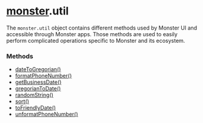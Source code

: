 # [monster][monster].util
The `monster.util` object contains different methods used by Monster UI and accessible through Monster apps. Those methods are used to easily perform complicated operations specific to Monster and its ecosystem.

### Methods
* [dateToGregorian()][date_to_gregorian]
* [formatPhoneNumber()][format_phone_number]
* [getBusinessDate()][get_business_date]
* [gregorianToDate()][gregorian_to_date]
* [randomString()][random_string]
* [sort()][sort]
* [toFriendlyDate()][to_friendly_date]
* [unformatPhoneNumber()][unformat_phone_number]

[monster]: ../monster.md

[date_to_gregorian]: util/dateToGregorian().md
[format_phone_number]: util/formatPhoneNumber().md
[get_business_date]: util/getBusinessDate().md
[gregorian_to_date]: util/gregorianToDate().md
[random_string]: util/randomString().md
[sort]: util/sort().md
[to_friendly_date]: util/toFriendlyDate().md
[unformat_phone_number]: util/unformatPhoneNumber().md

